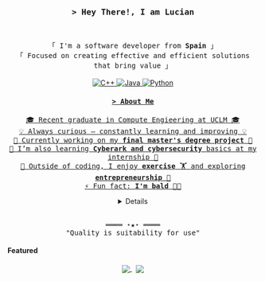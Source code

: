 <!-- Inpiration for this readme:
        https://github.com/ShahriarShafin/
        https://github.com/orhun
        https://github.com/SP-XD
-->

<!-- Title -->
<h3 align="center">
        <samp>&gt; Hey There!, I am Lucian
        </samp>
</h3>
<br>

<p align="center">
        <!-- Intro -->
        <samp>
                「 I'm a software developer from <b>Spain</b> 」
                <br>
                「 Focused on creating effective and efficient solutions that bring value </b> 」
                <br>
                <br>
        </samp>
        <!-- Technologies -->
        <!-- C++ -->
        <a href="https://github.com/Luxian-L?tab=repositories" target="_blank"><img alt="C++"
                        src="https://img.shields.io/badge/C++-00599C?logo=cplusplus&logoColor=white">
        </a>
        <!-- Java -->
        <a href="https://github.com/Luxian-L?tab=repositories" target="_blank"><img alt="Java"
                        src="https://img.shields.io/badge/Java-007396?logo=openjdk&logoColor=white">
        </a>
        <!-- Python -->
        <a href="https://github.com/Luxian-L?tab=repositories" target="_blank"><img alt="Python"
                        src="https://img.shields.io/badge/Python-3776AB?logo=python&logoColor=white">
</p>

<!-- Profile views -->  
<!-- <p align="center"> <img src="https://komarev.com/ghpvc/?username=luxian-l&label=Profile%20views&color=0e75b6&style=flat" alt="luxian-l" /> </p> -->

<!-- Trophies -->
<!-- <p align="left"> <a href="https://github.com/ryo-ma/github-profile-trophy"><img src="https://github-profile-trophy.vercel.app/?username=luxian-l" alt="luxian-l" /></a> </p> -->

<h4 align="center">
        <samp>&gt; About Me
        </samp>
</h3>
<p align = "center">
        <samp>
                🎓 Recent graduate in Compute Engieering at UCLM 🎓
                <br>
                💡 Always curious — constantly learning and improving 💡
                <br>
                🔭 Currently working on my <b>final master's degree project</b> 🔭
                <br>
                🌱 I’m also learning <b>Cyberark and cybersecurity </b> basics at my internship 🌱
                <br>
                💪 Outside of coding, I enjoy <b>exercise</b> 🏋️ and exploring <b>entrepreneurship</b> 💼
                <br>
                ⚡ Fun fact: <b>I'm bald</b> 👨‍🦲
                <br>
        </samp>
</p>

<!-- Details Section -->
<details align="center">
    <summary> <samp>&#9776; More</samp></summary>
    <p align="center">
        <br>
        <!-- Activity Widget -->
        <img alt="Lucian's GitHub Stats"
                src="https://github-readme-stats.vercel.app/api?username=luxian-l&show_icons=true&theme=transparent" />
        <br>
      <h3 align="center">Languages and Tools:</h3>
<p align="center"> 
  <a href="https://www.blender.org/" target="_blank" rel="noreferrer"> 
    <img src="https://download.blender.org/branding/community/blender_community_badge_white.svg" alt="blender" width="30" height="30"/> 
  </a> 
  <a href="https://www.w3schools.com/cpp/" target="_blank" rel="noreferrer"> 
    <img src="https://raw.githubusercontent.com/devicons/devicon/master/icons/cplusplus/cplusplus-original.svg" alt="cplusplus" width="30" height="30"/> 
  </a> 
  <a href="https://www.docker.com/" target="_blank" rel="noreferrer"> 
    <img src="https://raw.githubusercontent.com/devicons/devicon/master/icons/docker/docker-original-wordmark.svg" alt="docker" width="30" height="30"/> 
  </a> 
  <a href="https://www.figma.com/" target="_blank" rel="noreferrer"> 
    <img src="https://www.vectorlogo.zone/logos/figma/figma-icon.svg" alt="figma" width="30" height="30"/> 
  </a> 
  <a href="https://git-scm.com/" target="_blank" rel="noreferrer"> 
    <img src="https://www.vectorlogo.zone/logos/git-scm/git-scm-icon.svg" alt="git" width="30" height="30"/> 
  </a> 
  <a href="https://www.java.com" target="_blank" rel="noreferrer"> 
    <img src="https://raw.githubusercontent.com/devicons/devicon/master/icons/java/java-original.svg" alt="java" width="30" height="30"/> 
  </a> 
  <a href="https://developer.mozilla.org/en-US/docs/Web/JavaScript" target="_blank" rel="noreferrer"> 
    <img src="https://raw.githubusercontent.com/devicons/devicon/master/icons/javascript/javascript-original.svg" alt="javascript" width="30" height="30"/> 
  </a> 
  <a href="https://kafka.apache.org/" target="_blank" rel="noreferrer"> 
      <img src="https://www.vectorlogo.zone/logos/apache_kafka/apache_kafka-icon.svg" alt="kafka" width="30" height="30"/> 
    </a> 
  <a href="https://www.linux.org/" target="_blank" rel="noreferrer"> 
    <img src="https://raw.githubusercontent.com/devicons/devicon/master/icons/linux/linux-original.svg" alt="linux" width="30" height="30"/> 
  </a>
  <a href="https://www.mongodb.com/" target="_blank" rel="noreferrer">
    <img src="https://raw.githubusercontent.com/devicons/devicon/master/icons/mongodb/mongodb-original-wordmark.svg" alt="mongodb" width="30" height="30"/> 
  </a> 
  <a href="https://www.mysql.com/" target="_blank" rel="noreferrer"> 
    <img src="https://raw.githubusercontent.com/devicons/devicon/master/icons/mysql/mysql-original-wordmark.svg" alt="mysql" width="30" height="30"/>
  </a> 
  <a href="https://nodejs.org" target="_blank" rel="noreferrer"> 
    <img src="https://raw.githubusercontent.com/devicons/devicon/master/icons/nodejs/nodejs-original-wordmark.svg" alt="nodejs" width="30" height="30"/> 
  </a> 
  <a href="https://www.python.org" target="_blank" rel="noreferrer"> 
    <img src="https://raw.githubusercontent.com/devicons/devicon/master/icons/python/python-original.svg" alt="python" width="30" height="30"/> 
  </a> 
  <a href="https://www.rabbitmq.com" target="_blank" rel="noreferrer"> 
    <img src="https://www.vectorlogo.zone/logos/rabbitmq/rabbitmq-icon.svg" alt="rabbitMQ" width="30" height="30"/> 
  </a> 
  <a href="https://reactjs.org/" target="_blank" rel="noreferrer"> 
    <img src="https://raw.githubusercontent.com/devicons/devicon/master/icons/react/react-original-wordmark.svg" alt="react" width="30" height="30"/> 
  </a> 
  <a href="https://reactnative.dev/" target="_blank" rel="noreferrer"> 
    <img src="https://reactnative.dev/img/header_logo.svg" alt="reactnative" width="30" height="30"/> 
  </a> 
  <a href="https://spring.io/" target="_blank" rel="noreferrer"> 
    <img src="https://www.vectorlogo.zone/logos/springio/springio-icon.svg" alt="spring" width="30" height="30"/> 
  </a> 
  <a href="https://tailwindcss.com/" target="_blank" rel="noreferrer"> 
    <img src="https://www.vectorlogo.zone/logos/tailwindcss/tailwindcss-icon.svg" alt="tailwind" width="30" height="30"/> 
  </a> 
</p>
        <br>
        <!-- Social Links -->
        <p>Find me on</p>
        <!-- Linkedin -->
        <a href="https://linkedin.com/in/lucian-farcas" target="_blank"><img alt="Linkedin"
                src="https://img.shields.io/badge/-Linkedin-0A66C2?style=flat-square&logo=Linkedin&logoColor=white">
        </a>
    </p>
</details>
<br>

<!-- Footer -->
<samp>
    <p align="center">
        ════ ⋆★⋆ ════
        <br>
        "Quality is suitability for use"
    </p>
</samp>


<!-- Other stats -->
<!--
<p><img align="left" src="https://github-readme-stats.vercel.app/api/top-langs?username=luxian-l&show_icons=true&locale=en&layout=compact" alt="luxian-l" /></p>

<p>&nbsp;<img align="center" src="https://github-readme-stats.vercel.app/api?username=luxian-l&show_icons=true&locale=en" alt="luxian-l" /></p>

<p><img align="center" src="https://github-readme-streak-stats.herokuapp.com/?user=luxian-l&" alt="luxian-l" /></p>
-->

<!-- Featured Repositories -->
#### Featured
<p align="center">
<a href="https://github.com/Luxian-L/ISR_code">
<img width='49%' align="center"src="https://github-readme-stats.vercel.app/api/pin/?username=luxian-l&repo=ISR_code&theme=transparent" />
</a>
<span>&nbsp;</span>
<a href="https://github.com/Luxian-L/ISR_doc">
<img width='49%' align="center"src="https://github-readme-stats.vercel.app/api/pin/?username=luxian-l&repo=ISR_doc&theme=transparent" />
</a>
</p>
